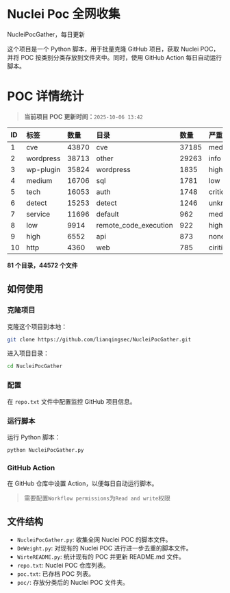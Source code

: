 # Nuclei Poc 全网收集
NucleiPocGather，每日更新

这个项目是一个 Python 脚本，用于批量克隆 GitHub 项目，获取 Nuclei POC，并将 POC 按类别分类存放到文件夹中。同时，使用 GitHub Action 每日自动运行脚本。
# POC 详情统计

> **当前项目 POC 更新时间：**`2025-10-06 13:42`

| ID | 标签      | 数量 | 目录       | 数量 | 严重性   | 数量 |
|:---| :-------- | :--- | :--------- | :--- | :------- | :--- |
| 1 | cve | 43870 | cve | 37185 | medium | 24318 |
| 2 | wordpress | 38713 | other | 29263 | info | 22937 |
| 3 | wp-plugin | 35824 | wordpress | 1835 | high | 15112 |
| 4 | medium | 16706 | sql | 1781 | low | 11473 |
| 5 | tech | 16053 | auth | 1748 | critical | 8526 |
| 6 | detect | 15253 | detect | 1246 | unknown | 127 |
| 7 | service | 11696 | default | 962 | meduim | 4 |
| 8 | low | 9914 | remote_code_execution | 922 | hight | 3 |
| 9 | high | 6552 | api | 873 | none | 1 |
| 10 | http | 4360 | web | 785 | ciritical | 1 |

**81 个目录，44572 个文件**
## 如何使用

### 克隆项目

克隆这个项目到本地：

```bash
git clone https://github.com/lianqingsec/NucleiPocGather.git
```

进入项目目录：

```bash
cd NucleiPocGather
```

### 配置

在 `repo.txt` 文件中配置监控 GitHub 项目信息。

### 运行脚本

运行 Python 脚本：

```bash
python NucleiPocGather.py
```

### GitHub Action

在 GitHub 仓库中设置 Action，以便每日自动运行脚本。

> 需要配置`Workflow permissions`为`Read and write`权限

## 文件结构

- `NucleiPocGather.py`: 收集全网 Nuclei POC 的脚本文件。
- `DeWeight.py`: 对现有的 Nuclei POC 进行进一步去重的脚本文件。
- `WirteREADME.py`: 统计现有的 POC 并更新 README.md 文件。
- `repo.txt`: Nuclei POC 仓库列表。
- `poc.txt`: 已存档 POC 列表。
- `poc/`: 存放分类后的 Nuclei POC 文件夹。


